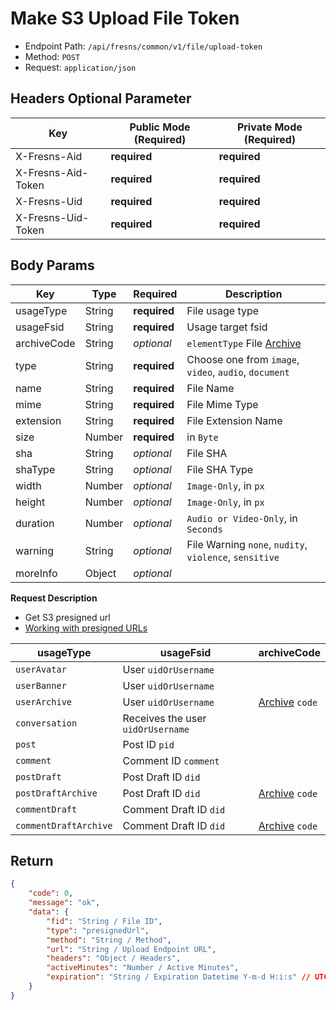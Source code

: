 # Make S3 Upload File Token

- Endpoint Path: `/api/fresns/common/v1/file/upload-token`
- Method: `POST`
- Request: `application/json`

## Headers Optional Parameter

| Key | Public Mode (Required) | Private Mode (Required) |
| --- | --- | --- |
| X-Fresns-Aid | **required** | **required** |
| X-Fresns-Aid-Token | **required** | **required** |
| X-Fresns-Uid | **required** | **required** |
| X-Fresns-Uid-Token | **required** | **required** |

## Body Params

| Key | Type | Required | Description |
| --- | --- | --- | --- |
| usageType | String | **required** | File usage type |
| usageFsid | String | **required** | Usage target fsid |
| archiveCode | String | *optional* | `elementType` File [Archive](../global/archives.md) |
| type | String | **required** | Choose one from `image`, `video`, `audio`, `document` |
| name | String | **required** | File Name |
| mime | String | **required** | File Mime Type |
| extension | String | **required** | File Extension Name |
| size | Number | **required** | in `Byte` |
| sha | String | *optional* | File SHA |
| shaType | String | *optional* | File SHA Type |
| width | Number | *optional* | `Image-Only`, in `px` |
| height | Number | *optional* | `Image-Only`, in `px` |
| duration | Number | *optional* | `Audio or Video-Only`, in `Seconds` |
| warning | String | *optional* | File Warning `none`, `nudity`, `violence`, `sensitive` |
| moreInfo | Object | *optional* |  |

**Request Description**

- Get S3 presigned url
- [Working with presigned URLs](https://docs.aws.amazon.com/AmazonS3/latest/userguide/using-presigned-url.html)

| usageType | usageFsid | archiveCode |
| --- | --- | --- |
| `userAvatar` | User `uidOrUsername` |  |
| `userBanner` | User `uidOrUsername` |  |
| `userArchive` | User `uidOrUsername` | [Archive](../global/archives.md) `code` |
| `conversation` | Receives the user `uidOrUsername` |  |
| `post` | Post ID `pid` |  |
| `comment` | Comment ID `comment` |  |
| `postDraft` | Post Draft ID `did` |  |
| `postDraftArchive` | Post Draft ID `did` | [Archive](../global/archives.md) `code` |
| `commentDraft` | Comment Draft ID `did` |  |
| `commentDraftArchive` | Comment Draft ID `did` | [Archive](../global/archives.md) `code` |

## Return

```json
{
    "code": 0,
    "message": "ok",
    "data": {
        "fid": "String / File ID",
        "type": "presignedUrl",
        "method": "String / Method",
        "url": "String / Upload Endpoint URL",
        "headers": "Object / Headers",
        "activeMinutes": "Number / Active Minutes",
        "expiration": "String / Expiration Datetime Y-m-d H:i:s" // UTC+0
    }
}
```
